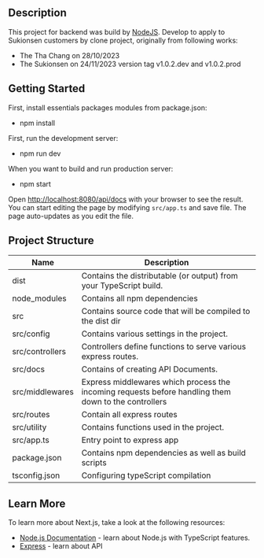 ## Description

This project for backend was build by [NodeJS](https://nodejs.org/). Develop to apply to Sukionsen customers by clone project, originally from following works:
* The Tha Chang on 28/10/2023
* The Sukionsen on 24/11/2023 version tag v1.0.2.dev and v1.0.2.prod

## Getting Started

First, install essentials packages modules from package.json:
* npm install

First, run the development server:
* npm run dev

When you want to build and run production server:
* npm start

Open  [http://localhost:8080/api/docs](http://localhost:8080/api/docs)  with your browser to see the result.
You can start editing the page by modifying `src/app.ts` and save file. The page auto-updates as you edit the file.

##  Project Structure
| Name  | Description |
| ------------- | ------------- |
| dist  | Contains the distributable (or output) from your TypeScript build.  |
| node_modules  | Contains all npm dependencies  |
| src | Contains source code that will be compiled to the dist dir  |
| src/config | Contains various settings in the project.  |
| src/controllers| Controllers define functions to serve various express routes.|
| src/docs| Contains of creating API Documents.|
| src/middlewares | Express middlewares which process the incoming requests before handling them down to the controllers |
| src/routes | Contain all express routes |
| src/utility | Contains functions used in the project. |
| src/app.ts | Entry point to express app|
| package.json | Contains npm dependencies as well as build scripts |
| tsconfig.json | Configuring typeScript compilation |

## Learn More
To learn more about Next.js, take a look at the following resources:
-   [Node.js Documentation](https://nodejs.dev/en/learn/nodejs-with-typescript/)  - learn about Node.js with TypeScript features.
-   [Express](https://expressjs.com/en/api.html) - learn about API